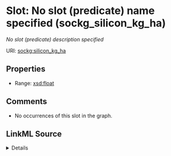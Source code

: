 

# Slot: No slot (predicate) name specified (sockg_silicon_kg_ha)


_No slot (predicate) description specified_







URI: [sockg:silicon_kg_ha](https://idir.uta.edu/sockg-ontology/docs/silicon_kg_ha)



<!-- no inheritance hierarchy -->








## Properties

* Range: [xsd:float](http://www.w3.org/2001/XMLSchema#float)





## Comments

* No occurrences of this slot in the graph.



## LinkML Source

<details>

```yaml
name: sockg_silicon_kg_ha
description: No slot (predicate) description specified
title: No slot (predicate) name specified
comments:
- No occurrences of this slot in the graph.
from_schema: soc-kg
rank: 1000
domain: sockg_WindErosionArea
slot_uri: sockg:silicon_kg_ha
alias: sockg_silicon_kg_ha
range: float

```
</details>